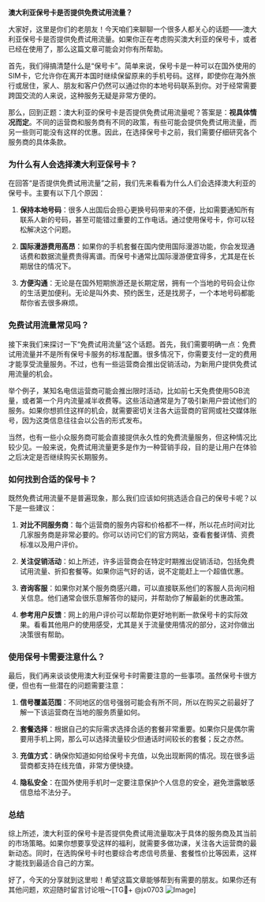 **澳大利亚保号卡是否提供免费试用流量？**

大家好，这里是你们的老朋友！今天咱们来聊聊一个很多人都关心的话题——澳大利亚保号卡是否提供免费试用流量。如果你正在考虑购买澳大利亚的保号卡，或者已经在使用了，那么这篇文章可能会对你有所帮助。

首先，我们得搞清楚什么是“保号卡”。简单来说，保号卡是一种可以在国外使用的SIM卡，它允许你在离开本国时继续保留原来的手机号码。这样，即使你在海外旅行或居住，家人、朋友和客户仍然可以通过你的本地号码联系到你。对于经常需要跨国交流的人来说，这种服务无疑是非常方便的。

那么，回到正题：澳大利亚的保号卡是否提供免费试用流量呢？答案是：**视具体情况而定**。不同的运营商和服务商有不同的政策，有些可能会提供免费试用流量，而另一些则可能没有这样的优惠。因此，在选择保号卡之前，我们需要仔细研究各个服务商的具体条款。

### **为什么有人会选择澳大利亚保号卡？**

在回答“是否提供免费试用流量”之前，我们先来看看为什么人们会选择澳大利亚的保号卡。主要有以下几个原因：

1. **保持本地号码**：很多人出国后会担心更换号码带来的不便，比如需要通知所有联系人新的号码，甚至可能错过重要的工作电话。通过使用保号卡，你可以轻松解决这个问题。
   
2. **国际漫游费用高昂**：如果你的手机套餐在国内使用国际漫游功能，你会发现通话费和数据流量费贵得离谱。而保号卡通常比国际漫游便宜得多，尤其是在长期居住的情况下。

3. **方便沟通**：无论是在国外短期旅游还是长期定居，拥有一个当地的号码会让你的生活更加便利。无论是叫外卖、预约医生，还是找房子，一个本地号码都能帮你省去很多麻烦。

### **免费试用流量常见吗？**

接下来我们来探讨一下“免费试用流量”这个话题。首先，我们需要明确一点：免费试用流量并不是所有保号卡服务的标准配置。很多情况下，你需要支付一定的费用才能享受流量服务。不过，也有一些运营商会推出促销活动，为新用户提供免费试用流量的机会。

举个例子，某知名电信运营商可能会推出限时活动，比如前七天免费使用5GB流量，或者第一个月内流量减半收费等。这些活动通常是为了吸引新用户尝试他们的服务。如果你想抓住这样的机会，就需要密切关注各大运营商的官网或社交媒体账号，因为这类信息往往会以公告的形式发布。

当然，也有一些小众服务商可能会直接提供永久性的免费流量服务，但这种情况比较少见。一般来说，免费试用流量更多是作为一种营销手段，目的是让用户在体验之后决定是否继续购买长期服务。

### **如何找到合适的保号卡？**

既然免费试用流量不是普遍现象，那么我们应该如何挑选适合自己的保号卡呢？以下是一些建议：

1. **对比不同服务商**：每个运营商的服务内容和价格都不一样，所以花点时间对比几家服务商是非常必要的。你可以访问它们的官方网站，查看套餐详情、资费标准以及用户评价。

2. **关注促销活动**：如上所述，许多运营商会在特定时期推出促销活动，包括免费试用流量、折扣套餐等。如果你运气好的话，说不定能赶上一个超值优惠。

3. **咨询客服**：如果你对某个服务商感兴趣，可以直接联系他们的客服人员询问相关信息。他们通常会很乐意解答你的疑问，并帮助你了解最新的优惠政策。

4. **参考用户反馈**：网上的用户评价可以帮助你更好地判断一款保号卡的实际效果。看看其他用户的使用感受，尤其是关于流量使用情况的部分，这对你做出决策很有帮助。

### **使用保号卡需要注意什么？**

最后，我们再来谈谈使用澳大利亚保号卡时需要注意的一些事项。虽然保号卡很方便，但也有一些潜在的问题需要注意：

1. **信号覆盖范围**：不同地区的信号强弱可能会有所不同，所以在购买之前最好了解一下该运营商在当地的服务质量如何。

2. **套餐选择**：根据自己的实际需求选择合适的套餐非常重要。如果你只是偶尔需要用手机上网，那么可以选择流量较少但通话时间较长的套餐；反之亦然。

3. **充值方式**：确保你知道如何给保号卡充值，以免出现断网的情况。现在很多运营商都支持在线充值，非常方便快捷。

4. **隐私安全**：在国外使用手机时一定要注意保护个人信息的安全，避免泄露敏感信息给不法分子。

### **总结**

综上所述，澳大利亚的保号卡是否提供免费试用流量取决于具体的服务商及其当前的市场策略。如果你想要享受这样的福利，就需要多做功课，关注各大运营商的最新动态。同时，在选购保号卡时也要综合考虑信号质量、套餐性价比等因素，这样才能找到最适合自己的方案。

好了，今天的分享就到这里啦！希望这篇文章能够帮到有需要的朋友。如果你还有其他问题，欢迎随时留言讨论哦～[TG💪+ @jx0703 ![Image](https://github.com/user-attachments/assets/dbca1d08-cadb-493c-b0ec-ad6f7a83f270)]